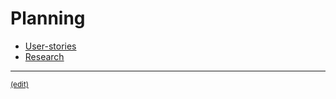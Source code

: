 # Planning

- [User-stories](https://github.com/peermusic/user-stories)
- [Research](https://github.com/peermusic/research)


***
<sub>[(edit)](https://github.com/peermusic/planning/edit/master/README.md)</sub>
